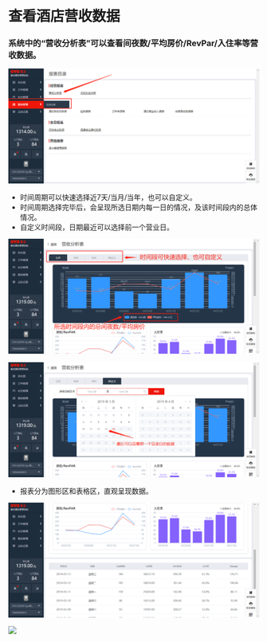 # 查看酒店营收数据

### 系统中的“营收分析表”可以查看间夜数/平均房价/RevPar/入住率等营收数据。

![](../../../.gitbook/assets/image%20%28149%29.png)

* 时间周期可以快速选择近7天/当月/当年，也可以自定义。 
* 时间周期选择完毕后，会呈现所选日期内每一日的情况，及该时间段内的总体情况。 
* 自定义时间段，日期最近可以选择前一个营业日。

![](../../../.gitbook/assets/image%20%28885%29.png)

![](../../../.gitbook/assets/image%20%28376%29.png)

* 报表分为图形区和表格区，直观呈现数据。

![](../../../.gitbook/assets/image%20%28538%29.png)

![](https://uploader.shimo.im/f/eufzZCdoLaI108MW.png!thumbnail)



